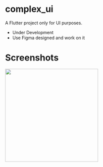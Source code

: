 # complex_ui

A Flutter project only for UI purposes.

* Under Development 
* Use Figma designed and work on it

# Screenshots
<img src="https://user-images.githubusercontent.com/95647394/187071433-752953ec-9a6d-4b7c-9665-171fff634937.png" width="300">
